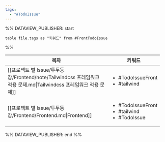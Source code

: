 ```yaml
---
tags:
  - "#TodoIssue"
---
```

%% DATAVIEW_PUBLISHER: start
```dataview
table file.tags as "키워드" from #FrontTodoIssue
```
%%

| 목차                                                                                      | 키워드                                                                    |
| --------------------------------------------------------------------------------------- | ---------------------------------------------------------------------- |
| [[프로젝트 별 Issue/투두등장/Frontend/note/Tailwindcss 프레임워크 적용 문제.md\|Tailwindcss 프레임워크 적용 문제]] | <ul><li>#TodoIssueFront</li><li>#tailwind</li></ul>                    |
| [[프로젝트 별 Issue/투두등장/Frontend/Frontend.md\|Frontend]]                                    | <ul><li>#TodoIssueFront</li><li>#tailwind</li><li>#TodoIssue</li></ul> |

%% DATAVIEW_PUBLISHER: end %%